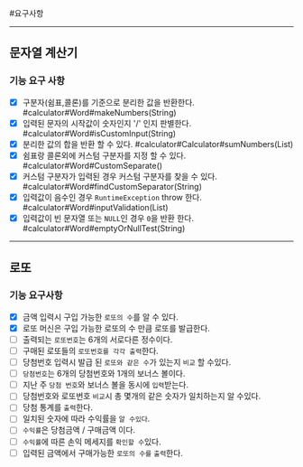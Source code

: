 #요구사항

-----

## 문자열 계산기
### 기능 요구 사항
 - [x] 구분자(쉼표,콜론)를 기준으로 분리한 값을 반환한다. #calculator#Word#makeNumbers(String)
 - [x] 입력된 문자의 시작값이 숫자인지 '/' 인지 판별한다. #calculator#Word#isCustomInput(String)
 - [x] 분리한 값의 합을 반환 할 수 있다. #calculator#Calculator#sumNumbers(List)
 - [x] 쉼표랑 콜론외에 커스텀 구분자를 지정 할 수 있다. #calculator#Word#CustomSeparate()
 - [x] 커스텀 구분자가 입력된 경우 커스텀 구분자를 찾을 수 있다. #calculator#Word#findCustomSeparator(String)
 - [x] 입력값이 음수인 경우 `RuntimeException` throw 한다. #calculator#Word#inputValidation(List)
 - [x] 입력값이 빈 문자열 또는 `NULL`인 경우 `0`을 반환 한다. #calculator#Word#emptyOrNullTest(String)

----------

## 로또
### 기능 요구사항

- [x] 금액 입력시 구입 가능한 `로또의 수`를 알 수 있다.
- [x] 로또 머신은 구입 가능한 로또의 수 만큼 로또를 발급한다.
- [ ] 출력되는 `로또번호`는 6개의 서로다른 정수이다.
- [ ] 구매된 로또들의 `로또번호를 각각 출력`한다.
- [ ] 당첨번호 입력시 발급 된 `로또와 같은 수`가 있는지 `비교` 할 수있다.
- [ ] `당첨번호`는 6개의 당첨번호와 1개의 보너스 볼이다.
- [ ] 지난 주 `당첨 번호`와 보너스 볼을 동시에 `입력`받는다.
- [ ] 당첨번호와 로또번호 `비교`시 총 몇개의 같은 숫자가 일치하는지 알 수있다.
- [ ] 당첨 통계를 `출력`한다.
- [ ] 일치된 숫자에 따라 수익률을 `알 수있다`.
- [ ] `수익률`은 당첨금액 / 구매금액 이다.
- [ ] `수익률`에 따른 손익 메세지를 `확인할 수`있다.
- [ ] 입력된 금액에서 구매가능한 `로또의 수를` `출력`한다.